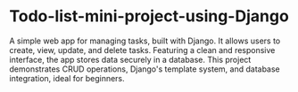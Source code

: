 # Todo-list-mini-project-using-Django
A simple web app for managing tasks, built with Django. It allows users to create, view, update, and delete tasks. Featuring a clean and responsive interface, the app stores data securely in a database. This project demonstrates CRUD operations, Django's template system, and database integration, ideal for beginners.
